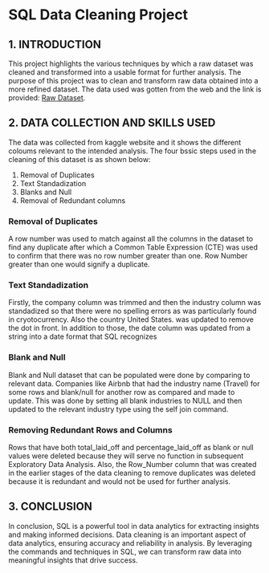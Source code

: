 # SQL Data Cleaning Project
## 1. INTRODUCTION  
This project highlights the various techniques by which a raw dataset was cleaned and transformed into a usable format for further analysis. The purpose of this project was to clean and transform raw data obtained into a more refined dataset. The data used was gotten from the web and the link is provided: [Raw Dataset](https://www.kaggle.com/datasets/swaptr/layoffs-2022).  
## 2. DATA COLLECTION AND SKILLS USED  
The data was collected from kaggle website and it shows the different coloums relevant to the intended analysis.
The four bssic steps used in the cleaning of this dataset is as shown below:
1. Removal of Duplicates
2. Text Standadization
3. Blanks and Null
4. Removal of Redundant columns

 ### Removal of Duplicates
 A row number was used to match against all the columns in the dataset to find any duplicate after which a Common Table Expression (CTE) was used to confirm that there was no row number greater than one. Row Number greater than one would signify a duplicate.

 ### Text Standadization  
Firstly, the company column was trimmed and then the industry column was standadized so that there were no spelling errors as was particularly found in cryotocurrency. Also the country United States. was updated to remove the dot in front. In addition to those, the date column was updated from a string into a date format that SQL recognizes  

### Blank and Null  
Blank and Null dataset that can be populated were done by comparing to relevant data. Companies like Airbnb that had the industry name (Travel) for some rows and blank/null for another row as compared and made to update. This was done by setting all blank industries to NULL and then updated to the relevant industry type using the self join command.  

### Removing Redundant Rows and Columns  
Rows that have both total_laid_off and percentage_laid_off as blank or null values were deleted because they will serve no function in subsequent Exploratory Data Analysis. Also, the Row_Number column that was created in the earlier stages of the data cleaning to remove duplicates was deleted because it is redundant and would not be used for further analysis.  

##  3. CONCLUSION
In conclusion, SQL is a  powerful tool in data analytics for extracting insights and making informed decisions. Data cleaning is an important aspect of data analytics, ensuring accuracy and reliability in analysis. By leveraging the commands and techniques in SQL, we can transform raw data into meaningful insights that drive success.










